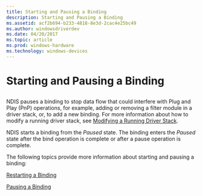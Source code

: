 ```yaml
---
title: Starting and Pausing a Binding
description: Starting and Pausing a Binding
ms.assetid: acf2b694-b233-4818-8e3d-2cac4e25bc49
ms.author: windowsdriverdev
ms.date: 04/20/2017
ms.topic: article
ms.prod: windows-hardware
ms.technology: windows-devices
---
```


# Starting and Pausing a Binding


## <a href="" id="ddk-starting-and-pausing-a-binding-ng"></a>


NDIS pauses a binding to stop data flow that could interfere with Plug and Play (PnP) operations, for example, adding or removing a filter module in a driver stack, or, to add a new binding. For more information about how to modify a running driver stack, see [Modifying a Running Driver Stack](modifying-a-running-driver-stack.md).

NDIS starts a binding from the *Paused* state. The binding enters the *Paused* state after the bind operation is complete or after a pause operation is complete.

The following topics provide more information about starting and pausing a binding:

[Restarting a Binding](restarting-a-binding.md)

[Pausing a Binding](pausing-a-binding.md)

 

 





